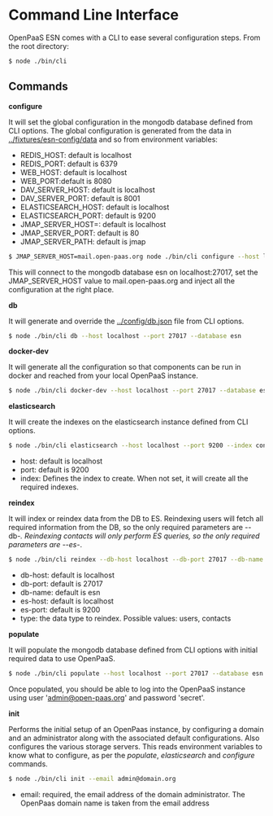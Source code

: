 # Command Line Interface

OpenPaaS ESN comes with a CLI to ease several configuration steps. From the root directory:

```bash
$ node ./bin/cli
```

## Commands

**configure**

It will set the global configuration in the mongodb database defined from CLI options.
The global configuration is generated from the data in [../fixtures/esn-config/data](../fixtures/esn-config/data) and so from environment variables:

- REDIS_HOST: default is localhost
- REDIS_PORT: default is 6379
- WEB_HOST: default is localhost
- WEB_PORT:default is 8080
- DAV_SERVER_HOST: default is localhost
- DAV_SERVER_PORT: default is 8001
- ELASTICSEARCH_HOST: default is localhost
- ELASTICSEARCH_PORT: default is 9200
- JMAP_SERVER_HOST=: default is localhost 
- JMAP_SERVER_PORT: default is 80
- JMAP_SERVER_PATH: default is jmap

```bash
$ JMAP_SERVER_HOST=mail.open-paas.org node ./bin/cli configure --host localhost --port 27017 --database esn
```

This will connect to the mongodb database esn on localhost:27017, set the JMAP_SERVER_HOST value to mail.open-paas.org and inject all the configuration at the right place. 

**db**

It will generate and override the [../config/db.json](../config/db.json) file from CLI options.

```bash
$ node ./bin/cli db --host localhost --port 27017 --database esn
```

**docker-dev**

It will generate all the configuration so that components can be run in docker and reached from your local OpenPaaS instance.

```bash
$ node ./bin/cli docker-dev --host localhost --port 27017 --database esn
```

**elasticsearch**

It will create the indexes on the elasticsearch instance defined from CLI options.

```bash
$ node ./bin/cli elasticsearch --host localhost --port 9200 --index contacts
```

- host: default is localhost
- port: default is 9200
- index: Defines the index to create. When not set, it will create all the required indexes.

**reindex**

It will index or reindex data from the DB to ES.
Reindexing users will fetch all required information from the DB, so the only required parameters are --db-*.
Reindexing contacts will only perform ES queries, so the only required parameters are --es-*.

```bash
$ node ./bin/cli reindex --db-host localhost --db-port 27017 --db-name esn --type users
```

- db-host: default is localhost
- db-port: default is 27017
- db-name: default is esn
- es-host: default is localhost
- es-port: default is 9200
- type: the data type to reindex. Possible values: users, contacts

**populate**

It will populate the mongodb database defined from CLI options with initial required data to use OpenPaaS.

```bash
$ node ./bin/cli populate --host localhost --port 27017 --database esn
```

Once populated, you should be able to log into the OpenPaaS instance using user 'admin@open-paas.org' and password 'secret'.

**init**

Performs the initial setup of an OpenPaas instance, by configuring a domain and an administrator 
along with the associated default configurations. Also configures the various storage servers. 
This reads environment variables to know what to configure, as per the *populate*, *elasticsearch* and *configure* commands.

```bash
$ node ./bin/cli init --email admin@domain.org
```

- email: required, the email address of the domain administrator. The OpenPaas domain name is taken from the email address
